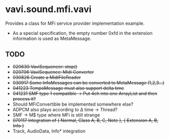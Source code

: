# vavi.sound.mfi.vavi

Provides a class for MFi service provider implementation example.

 * As a special specification, the empty number 0xfd in the extension information is used as MetaMessage.

## TODO

 * ~~020630 VaviSequencer: stop()~~
 * ~~020706 VaviSequence: Midi Converter~~
 * ~~030826 Create a MidiFileReader~~
 * ~~030917 Some InfoMessages can be converted to MetaMessage (1,2,3...)~~
 * ~~041223 TempoMessage must also support delta time~~
 * ~~041231 SMF type 1 compatible → Put 4ch into one ArrayList and then process it?~~
 * Should MFiConvertible be implemented somewhere else?
 * ADPCM also plays according to Δ time -> Thread?
 * SMF -> M$ type where MFi is still strange
 * ~~070117 Integration of { Normal, Class A, B, C, Note }, { Extension A, B, Info }~~
 * Track, AudioData, Info* integration
